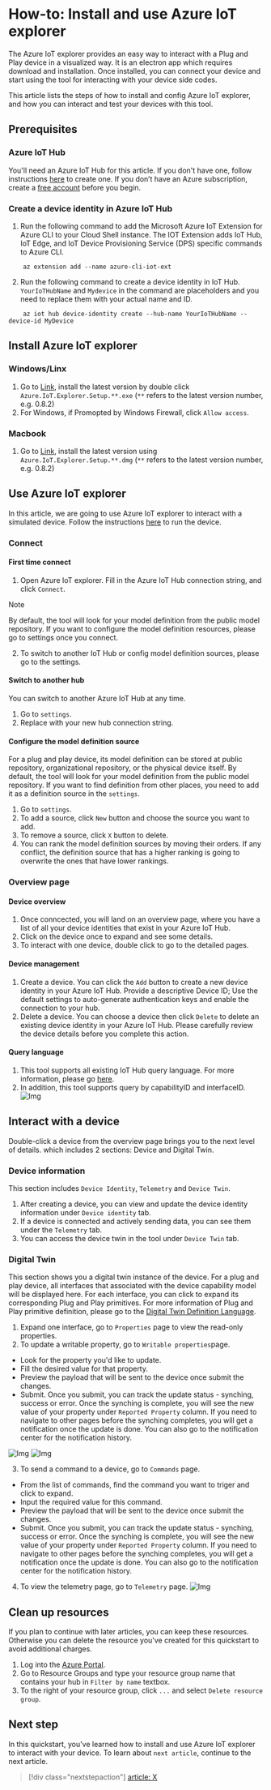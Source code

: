 # How-to: Install and use Azure IoT explorer

The Azure IoT explorer provides an easy way to interact with a Plug and Play device in a visualized way. It is an electron app which requires download and installation. Once installed, you can connect your device and start using the tool for interacting with your device side codes.

This article lists the steps of how to install and config Azure IoT explorer, and how you can interact and test your devices with this tool.

## Prerequisites
### Azure IoT Hub
You'll need an Azure IoT Hub for this article. If you don't have one, follow instructions [here](https://docs.microsoft.com/en-us/azure/iot-hub/quickstart-send-telemetry-node#create-an-iot-hub) to create one. If you don’t have an Azure subscription, create a [free account](https://azure.microsoft.com/free/?WT.mc_id=A261C142F) before you begin.

### Create a device identity in Azure IoT Hub
1. Run the following command to add the Microsoft Azure IoT Extension for Azure CLI to your Cloud Shell instance. The IOT Extension adds IoT Hub, IoT Edge, and IoT Device Provisioning Service (DPS) specific commands to Azure CLI.

```azurecli-interactive
    az extension add --name azure-cli-iot-ext
```

2. Run the following command to create a device identity in IoT Hub. ``YourIoTHubName`` and ``Mydevice`` in the command are placeholders and you need to replace them with your actual name and ID.

```azurecli-interactive
    az iot hub device-identity create --hub-name YourIoTHubName --device-id MyDevice
```

## Install Azure IoT explorer
### Windows/Linx
1. Go to [Link](), install the latest version by double click ``Azure.IoT.Explorer.Setup.**.exe`` (``**`` refers to the latest version number, e.g. 0.8.2)
2. For Windows, if Promopted by Windows Firewall, click ``Allow access``.
### Macbook
1. Go to [Link](), install the latest version using ``Azure.IoT.Explorer.Setup.**.dmg`` (``**`` refers to the latest version number, e.g. 0.8.2)

## Use Azure IoT explorer
In this article, we are going to use Azure IoT explorer to interact with a simulated device. Follow the instructions [here]() to run the device. 

### Connect
#### First time connect
1. Open Azure IoT explorer. Fill in the Azure IoT Hub connection string, and click ``Connect``. 
> [!NOTE]
> By default, the tool will look for your model definition from the public model repository. If you want to configure the model definition resources, please go to settings once you connect.
2. To switch to another IoT Hub or config model definition sources, please go to the settings.
#### Switch to another hub
You can switch to another Azure IoT Hub at any time. 
1. Go to ``settings``.
2. Replace with your new hub connection string.
####  Configure the model definition source
For a plug and play device, its model definition can be stored at public repository, organizational repository, or the physical device itself. By default, the tool will look for your model definition from the public model repository. If you want to find definition from other places, you need to add it as a definition source in the ``settings``. 
1. Go to ``settings``.
2. To add a source, click ``New`` button and choose the source you want to add.
3. To remove a source, click ``X`` button to delete.
4. You can rank the model definition sources by moving their orders. If any conflict, the definition source that has a higher ranking is going to overwrite the ones that have lower rankings.

### Overview page
#### Device overview
1. Once conncected, you will land on an overview page, where you have a list of all your device identities that exist in your Azure IoT Hub. 
2. Click on the device once to expand and see some details.
3. To interact with one device, double click to go to the detailed pages.
#### Device management
1. Create a device. You can click the ``Add`` button to create a new device identity in your Azure IoT Hub. Provide a descriptive Device ID; Use the default settings to auto-generate authentication keys and enable the connection to your hub.
2. Delete a device. You can choose a device then click ``Delete`` to delete an existing device identity in your Azure IoT Hub. Please carefully review the device details before you complete this action.
#### Query language
1. This tool supports all existing IoT Hub query language. For more information, please go [here](https://docs.microsoft.com/en-us/azure/iot-hub/iot-hub-devguide-query-language).
2. In addition, this tool supports query by capabilityID and interfaceID.
 ![Img](img/.png)


## Interact with a device
Double-click a device from the overview page brings you to the next level of details. which includes 2 sections: Device and Digital Twin.

### Device information
This section includes ``Device Identity``, ``Telemetry`` and ``Device Twin``.
1. After creating a device, you can view and update the device identity information under ``Device identity`` tab.
2. If a device is connected and actively sending data, you can see them under the ``Telemetry`` tab.
3. You can access the device twin in the tool under ``Device Twin`` tab.

### Digital Twin 
This section shows you a digital twin instance of the device. For a plug and play device, all interfaces that associated with the device capability model will be displayed here. For each interface, you can click to expand its corresponding Plug and Play primitives. For more information of Plug and Play primitive definition, please go to the [Digital Twin Definition Language](https://github.com/Azure/IoTPlugandPlay/tree/master/DTDL).

1. Expand one interface, go to ``Properties`` page to view the read-only properties.
2. To update a writable property, go to ``Writable properties``page.
* Look for the property you'd like to update.
* Fill the desired value for that property.
* Preview the payload that will be sent to the device once submit the changes.
* Submit. Once you submit, you can track the update status - synching, success or error. Once the synching is complete, you will see the new value of your property under ``Reported Property`` column. If you need to navigate to other pages before the synching completes, you will get a notification once the update is done. You can also go to the notification center for the notification history.

![Img](img/.png)
![Img](img/.png)
 
3. To send a command to a device, go to ``Commands`` page. 
* From the list of commands, find the command you want to triger and click to expand. 
* Input the required value for this command.
* Preview the payload that will be sent to the device once submit the changes.
* Submit. Once you submit, you can track the update status - synching, success or error. Once the synching is complete, you will see the new value of your property under ``Reported Property`` column. If you need to navigate to other pages before the synching completes, you will get a notification once the update is done. You can also go to the notification center for the notification history.

4. To view the telemetry page, go to ``Telemetry`` page.
![Img](img/.png)

## Clean up resources 
If you plan to continue with later articles, you can keep these resources. Otherwise you can delete the resource you've created for this quickstart to avoid additional charges.

1. Log into the [Azure Portal](https://portal.azure.com).
1. Go to Resource Groups and type your resource group name that contains your hub in ``Filter by name`` textbox.
1. To the right of your resource group, click `...` and select ``Delete resource group``.

## Next step

In this quickstart, you've learned how to install and use Azure IoT explorer to interact with your device. 
To learn about ``next article``, continue to the next article.

> [!div class="nextstepaction"]
> [article: X]()


